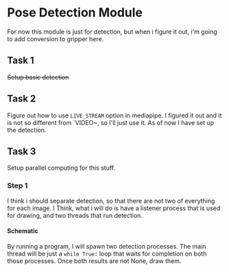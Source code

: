 # Pose Detection Module

For now this module is just for detection, but when i figure it out, i'm going to add conversion to gripper here.

## Task 1
~~Setup basic detection~~

## Task 2
Figure out how to use `LIVE_STREAM` option in mediapipe.
I figured it out and it is not so different from `VIDEO~, so I'll just use it.
As of now I have set up the detection.

## Task 3
Setup parallel computing for this stuff.
### Step 1
I think i should separate detection, so that there are not two of everything for each image. I Think, what i will do is have a listener process that is used for drawing, and two threads that run detection.
#### Schematic
By running a program, I will spawn two detection processes.
The main thread will be just a `while True:` loop that waits for completion on both those processes. Once both results are not None, draw them.
